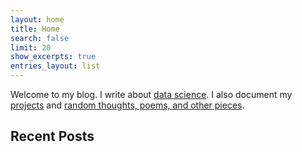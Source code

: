 ```yaml
---
layout: home
title: Home
search: false
limit: 20
show_excerpts: true
entries_layout: list
---
```


Welcome to my blog. I write about [data science](https://bakerwho.github.io/top/datascience). I also document my [projects](https://bakerwho.github.io/top/projects) and [random thoughts, poems, and other pieces](https://bakerwho.github.io/top/datascience).

## Recent Posts
